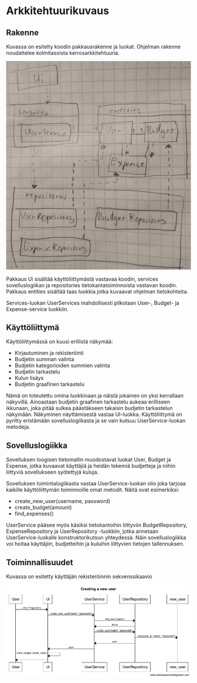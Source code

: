 # Arkkitehtuurikuvaus

## Rakenne

Kuvassa on esitelty koodin pakkausrakenne ja luokat. Ohjelman rakenne noudattelee kolmitasoista kerrosarkkitehtuuria.

![Luokkakaavio](./kuvat/luokkakaavio.jpg)

Pakkaus Ui sisältää käyttöliittymästä vastavaa koodin, services sovelluslogiikan ja repositories tietokantatoiminnoista vastavan koodin. Pakkaus entities sisältää taas luokkia jotka kuvaavat ohjelman tietokohteita.


Services-luokan UserServices mahdollisesti pilkotaan User-, Budget- ja Expense-service luokkiin.

## Käyttöliittymä

Käyttöliittymässä on kuusi erillistä näkymää:

* Kirjautuminen ja rekisteröinti
* Budjetin summan valinta
* Budjetin kategorioiden summien valinta
* Budjetin tarkastelu
* Kulun lisäys
* Budjetin graafinen tarkastelu

Nämä on toteutettu omina luokkinaan ja näistä jokainen on yksi kerrallaan näkyvillä. Ainoastaan budjetin graafinen tarkastelu aukeaa erilliseen ikkunaan, joka pitää sulkea päästäkseen takaisin budjetin tarkastelun näkymään. Näkyminen näyttämisestä vastaa UI-luokka. Käyttöliittymä on pyritty eristämään sovelluslogiikasta ja se vain kutsuu UserService-luokan metodeja.

## Sovelluslogiikka

Sovelluksen loogisen tietomallin muodostavat luokat User, Budget ja Expense, jotka kuvaavat käyttäjiä ja heidän tekemiä budjetteja ja niihin liittyviä sovellukseen syötettyjä kuluja.

Sovelluksen toimintalogiikasta vastaa UserService-luokan olio joka tarjoaa kaikille käyttöliittymän toiminnoille omat metodit. Näitä ovat esimerkiksi:
* create_new_user(username, password)
* create_budget(amount)
* find_expenses()

UserService pääsee myös käsiksi tietokantoihin liittyviin BudgetRepository, ExpenseRepository ja UserRepository -luokkiin, jotka annetaan UserService-luokalle konstruktorikutsun yhteydessä. Näin sovelluslogiikka voi hoitaa käyttäjiin, budjetteihin ja kuluihin liittyvien tietojen tallennuksen.

## Toiminnallisuudet

Kuvassa on esitetty käyttäjän rekisteröinnin sekvenssikaavio

![Rekisteröinti](./kuvat/register_sequence.png)